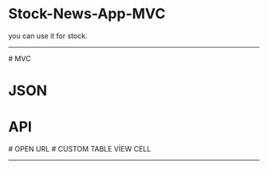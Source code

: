# Stock-News-App-MVC
you can use it for stock. 

************************
# MVC
# JSON 
# API 
# OPEN URL
# CUSTOM TABLE VİEW CELL 
************************
